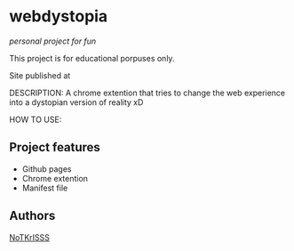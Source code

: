 # webdystopia

_personal project for fun_

This project is for educational porpuses only.

Site published at 

DESCRIPTION: A chrome extention that tries to change the web experience into a dystopian version of reality xD

HOW TO USE:

## Project features

- Github pages
- Chrome extention
- Manifest file

## Authors

[NoTKrISSS](https://github.com/NoTKrISSS)
